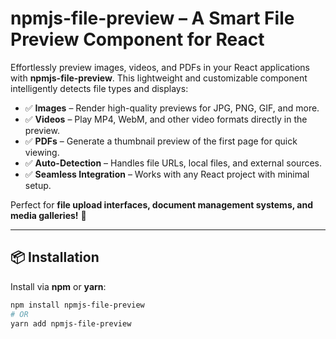 # npmjs-file-preview – A Smart File Preview Component for React  

Effortlessly preview images, videos, and PDFs in your React applications with **npmjs-file-preview**. This lightweight and customizable component intelligently detects file types and displays:  

- ✅ **Images** – Render high-quality previews for JPG, PNG, GIF, and more.  
- ✅ **Videos** – Play MP4, WebM, and other video formats directly in the preview.  
- ✅ **PDFs** – Generate a thumbnail preview of the first page for quick viewing.  
- ✅ **Auto-Detection** – Handles file URLs, local files, and external sources.  
- ✅ **Seamless Integration** – Works with any React project with minimal setup.  

Perfect for **file upload interfaces, document management systems, and media galleries!** 🚀  

---

## 📦 Installation  

Install via **npm** or **yarn**:  

```sh
npm install npmjs-file-preview
# OR
yarn add npmjs-file-preview
